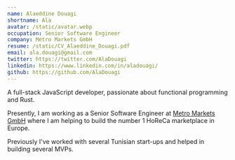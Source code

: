 ```yaml
---
name: Alaeddine Douagi
shortname: Ala
avatar: /static/avatar.webp
occupation: Senior Software Engineer
company: Metro Markets GmbH
resume: /static/CV_Alaeddine_Douagi.pdf
email: ala.douagi@gmail.com
twitter: https://twitter.com/AlaDouagi
linkedin: https://www.linkedin.com/in/aladouagi/
github: https://github.com/AlaDouagi
---
```


A full-stack JavaScript developer, passionate about functional programming and Rust.

Presently, I am working as a Senior Software Engineer at [Metro Markets GmbH](https://www.metro-markets.de/) where I am helping to build the number 1 HoReCa marketplace in Europe.

Previously I've worked with several Tunisian start-ups and helped in building several MVPs.

